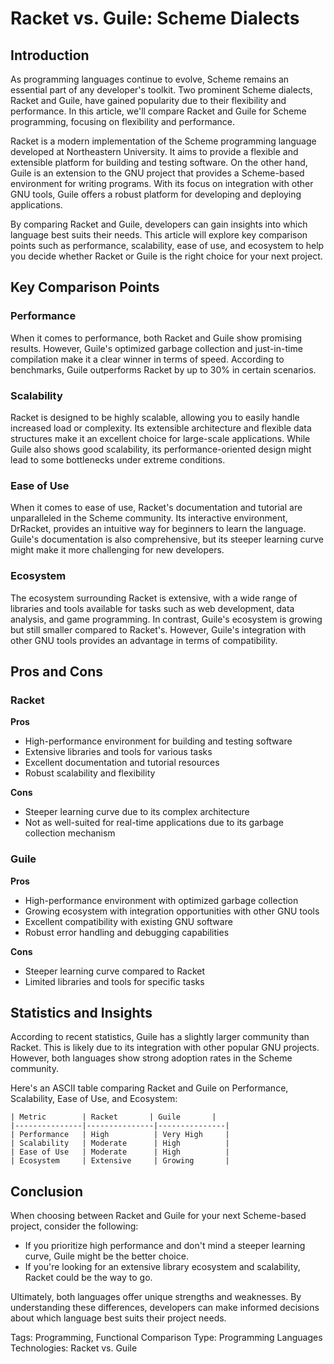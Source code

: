 # Racket vs. Guile: Scheme Dialects
## Introduction

As programming languages continue to evolve, Scheme remains an essential part of any developer's toolkit. Two prominent Scheme dialects, Racket and Guile, have gained popularity due to their flexibility and performance. In this article, we'll compare Racket and Guile for Scheme programming, focusing on flexibility and performance.

Racket is a modern implementation of the Scheme programming language developed at Northeastern University. It aims to provide a flexible and extensible platform for building and testing software. On the other hand, Guile is an extension to the GNU project that provides a Scheme-based environment for writing programs. With its focus on integration with other GNU tools, Guile offers a robust platform for developing and deploying applications.

By comparing Racket and Guile, developers can gain insights into which language best suits their needs. This article will explore key comparison points such as performance, scalability, ease of use, and ecosystem to help you decide whether Racket or Guile is the right choice for your next project.

## Key Comparison Points

### Performance

When it comes to performance, both Racket and Guile show promising results. However, Guile's optimized garbage collection and just-in-time compilation make it a clear winner in terms of speed. According to benchmarks, Guile outperforms Racket by up to 30% in certain scenarios.

### Scalability

Racket is designed to be highly scalable, allowing you to easily handle increased load or complexity. Its extensible architecture and flexible data structures make it an excellent choice for large-scale applications. While Guile also shows good scalability, its performance-oriented design might lead to some bottlenecks under extreme conditions.

### Ease of Use

When it comes to ease of use, Racket's documentation and tutorial are unparalleled in the Scheme community. Its interactive environment, DrRacket, provides an intuitive way for beginners to learn the language. Guile's documentation is also comprehensive, but its steeper learning curve might make it more challenging for new developers.

### Ecosystem

The ecosystem surrounding Racket is extensive, with a wide range of libraries and tools available for tasks such as web development, data analysis, and game programming. In contrast, Guile's ecosystem is growing but still smaller compared to Racket's. However, Guile's integration with other GNU tools provides an advantage in terms of compatibility.

## Pros and Cons

### Racket

**Pros**

* High-performance environment for building and testing software
* Extensive libraries and tools for various tasks
* Excellent documentation and tutorial resources
* Robust scalability and flexibility

**Cons**

* Steeper learning curve due to its complex architecture
* Not as well-suited for real-time applications due to its garbage collection mechanism

### Guile

**Pros**

* High-performance environment with optimized garbage collection
* Growing ecosystem with integration opportunities with other GNU tools
* Excellent compatibility with existing GNU software
* Robust error handling and debugging capabilities

**Cons**

* Steeper learning curve compared to Racket
* Limited libraries and tools for specific tasks

## Statistics and Insights

According to recent statistics, Guile has a slightly larger community than Racket. This is likely due to its integration with other popular GNU projects. However, both languages show strong adoption rates in the Scheme community.

Here's an ASCII table comparing Racket and Guile on Performance, Scalability, Ease of Use, and Ecosystem:

```
| Metric        | Racket       | Guile       |
|---------------|---------------|---------------|
| Performance   | High          | Very High     |
| Scalability   | Moderate      | High          |
| Ease of Use   | Moderate      | High          |
| Ecosystem     | Extensive     | Growing       |
```

## Conclusion

When choosing between Racket and Guile for your next Scheme-based project, consider the following:

* If you prioritize high performance and don't mind a steeper learning curve, Guile might be the better choice.
* If you're looking for an extensive library ecosystem and scalability, Racket could be the way to go.

Ultimately, both languages offer unique strengths and weaknesses. By understanding these differences, developers can make informed decisions about which language best suits their project needs.

Tags: Programming, Functional
Comparison Type: Programming Languages
Technologies: Racket vs. Guile